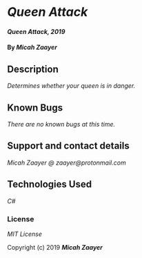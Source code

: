 # _Queen Attack_

#### _Queen Attack, 2019_

#### By _**Micah Zaayer**_

## Description

_Determines whether your queen is in danger._


## Known Bugs

_There are no known bugs at this time._

## Support and contact details

_Micah Zaayer @ zaayer@protonmail.com_

## Technologies Used

_C#_

### License

*MIT License*

Copyright (c) 2019 **_Micah Zaayer_**
